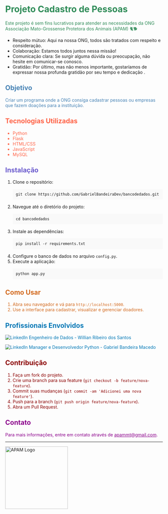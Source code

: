 <h1 style="color: #2E8B57;">Projeto Cadastro de Pessoas </h1>

<p style="color: #2E8B57;">Este projeto é sem fins lucrativos para atender as necessidades da ONG Associação Mato-Grossense Protetora dos Animais (APAM) 🐈🐕

* Respeito mútuo: Aqui na nossa ONG, todos são tratados com respeito e consideração. 
* Colaboração: Estamos todos juntos nessa missão!
* Comunicação clara: Se surgir alguma dúvida ou preocupação, não hesite em comunicar-se conosco.
* Gratidão: Por último, mas não menos importante, gostaríamos de expressar nossa profunda gratidão por seu tempo e dedicação .</p>

<h2 style="color: #4682B4;">Objetivo</h2>

<p style="color: #4682B4;">Criar um programa onde a ONG consiga cadastrar pessoas ou empresas que fazem doações para a instituição.</p>

<h2 style="color: #FF6347;">Tecnologias Utilizadas</h2>
<ul>
    <li style="color: #FF6347;">Python</li>
    <li style="color: #FF6347;">Flask</li>
    <li style="color: #FF6347;">HTML/CSS</li>
    <li style="color: #FF6347;">JavaScript</li>
    <li style="color: #FF6347;">MySQL</li>
</ul>

<h2 style="color: #6A5ACD;">Instalação</h2>
<ol>
    <li>Clone o repositório:
        <pre style="background-color: #f9f9f9; padding: 10px;"><code>git clone https://github.com/GabrielBandeiraDev/bancodedados.git</code></pre>
    </li>
    <li>Navegue até o diretório do projeto:
        <pre style="background-color: #f9f9f9; padding: 10px;"><code>cd bancodedados</code></pre>
    </li>
    <li>Instale as dependências:
        <pre style="background-color: #f9f9f9; padding: 10px;"><code>pip install -r requirements.txt</code></pre>
    </li>
    <li>Configure o banco de dados no arquivo <code>config.py</code>.</li>
    <li>Execute a aplicação:
        <pre style="background-color: #f9f9f9; padding: 10px;"><code>python app.py</code></pre>
    </li>
</ol>

<h2 style="color: #D2691E;">Como Usar</h2>
<ol style="color: #D2691E;">
    <li>Abra seu navegador e vá para <code>http://localhost:5000</code>.</li>
    <li>Use a interface para cadastrar, visualizar e gerenciar doadores.</li>
</ol>

<h2 style="color: #0077B5;">Profissionais Envolvidos</h2>
<p>
    <a href="https://www.linkedin.com/in/willianrsantos/" style="color: #0077B5; text-decoration: none;">
        <img src="https://img.shields.io/badge/LinkedIn-%230077B5.svg?logo=linkedin&logoColor=white" alt="LinkedIn">
        Engenheiro de Dados - Willian Ribeiro dos Santos
    </a>
</p>
<p>
    <a href="https://www.linkedin.com/in/gabriel-bandeira-macedo-a2107a139?utm_source=share&utm_campaign=share_via&utm_content=profile&utm_medium=ios_app" style="color: #0077B5; text-decoration: none;">
        <img src="https://img.shields.io/badge/LinkedIn-%230077B5.svg?logo=linkedin&logoColor=white" alt="LinkedIn">
        Manager e Desenvolvedor Python - Gabriel Bandeira Macedo
    </a>
</p>

<h2 style="color: #8B0000;">Contribuição</h2>
<ol style="color: #8B0000;">
    <li>Faça um fork do projeto.</li>
    <li>Crie uma branch para sua feature (<code>git checkout -b feature/nova-feature</code>).</li>
    <li>Commit suas mudanças (<code>git commit -am 'Adicionei uma nova feature'</code>).</li>
    <li>Push para a branch (<code>git push origin feature/nova-feature</code>).</li>
    <li>Abra um Pull Request.</li>
</ol>

<h2 style="color: #8B008B;">Contato</h2>
<p style="color: #8B008B;">Para mais informações, entre em contato através de <a href="mailto:edlane345@gmail.com" style="color: #8B008B;">apammt@gmail.com</a>.</p>

<hr>

<img src="https://github.com/GabrielBandeiraDev/bancodedados/raw/main/assets/logo.png" alt="APAM Logo" style="width: 200px;">

